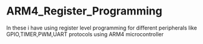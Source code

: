 # ARM4_Register_Programming
In these i have using register level programming for different peripherals like GPIO,TIMER,PWM,UART protocols using ARM4 microcontroller
